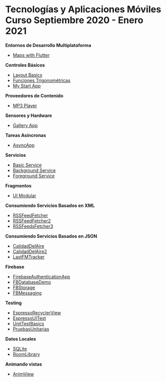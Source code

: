 # Tecnologías y Aplicaciones Móviles Curso Septiembre 2020 - Enero 2021 

**Entornos de Desarrollo Multiplataforma**
* [Maps with Flutter](https://github.com/facingii/TYAM-2020/tree/master/FluMapsPerKat)

**Controles Básicos**
* [Layout Basics](https://github.com/facingii/TYAM-2020/tree/master/LayoutBasics)
* [Funciones Trigonométricas](https://github.com/facingii/TYAM-2020/tree/master/FuncionesTrigonometricas)
* [My Start App](https://github.com/facingii/TYAM-2020/tree/master/MyStartApp)

**Proveedores de Contenido**
* [MP3 Player](https://github.com/facingii/TYAM-2020/tree/master/MP3Player)

**Sensores y Hardware**
* [Gallery App](https://github.com/facingii/TYAM-2020/tree/master/GalleryDemo)

**Tareas Asíncronas**
* [AsyncApp](https://github.com/facingii/TYAM-2020/tree/master/AsyncApp)

**Servicios**
* [Basic Service](https://github.com/facingii/TYAM-2020/tree/master/BasicServiceApp)
* [Background Service](https://github.com/facingii/TYAM-2020/tree/master/BackgroundService)
* [Foreground Service](https://github.com/facingii/TYAM-2020/tree/master/ForegroundService)

**Fragmentos**
* [UI Modular](https://github.com/facingii/TYAM-2020/tree/master/UIModularApp)

**Consumiendo Servicios Basados en XML**
* [RSSFeedFetcher](https://github.com/facingii/TYAM-2020/tree/master/RSSFeedsFetcher)
* [RSSFeedFetcher2](https://github.com/facingii/TYAM-2020/tree/master/RSSFeedsFetcher2)
* [RSSFeedsFetcher3](https://github.com/facingii/TYAM-2020/tree/master/RSSFeedsFetcher3)

**Consumiendo Servicios Basados en JSON**
* [CalidadDelAire](https://github.com/facingii/TYAM-2020/tree/master/CalidadDelAire)
* [CalidadDelAire2](https://github.com/facingii/TYAM-2020/tree/master/CalidadDelAire2)
* [LastFMTracker](https://github.com/facingii/TYAM-2020/tree/master/LastFMTracker)

**Firebase**
* [FirebaseAuthenticationApp](https://github.com/facingii/TYAM-2020/tree/master/FBEmailAuthenticationApp)
* [FBDatabaseDemo](https://github.com/facingii/TYAM-2020/tree/master/FBDatabaseDemo)
* [FBStorage](https://github.com/facingii/TYAM-2020/tree/master/FBStorage)
* [FBMessaging](https://github.com/facingii/TYAM-2020/tree/master/FBMessaging)

**Testing**
* [EspressoRecyclerView](https://github.com/facingii/TYAM-2020/tree/master/EspressoRecyclerView)
* [EspressoUITest](https://github.com/facingii/TYAM-2020/tree/master/EspressoUITest)
* [UnitTestBasics](https://github.com/facingii/TYAM-2020/tree/master/UnitTestBasics)
* [PruebasUnitarias](https://github.com/facingii/TYAM-2020/tree/master/PruebasUnitariasApp)

**Datos Locales**
* [SQLite](https://github.com/facingii/TYAM-2020/tree/master/SQLiteDemo)
* [RoomLibrary](https://github.com/facingii/TYAM-2020/tree/master/RoomLibraryDemo)

**Animando vistas**
* [AnimView](https://github.com/facingii/TYAM-2020/tree/master/AnimViewApp)

